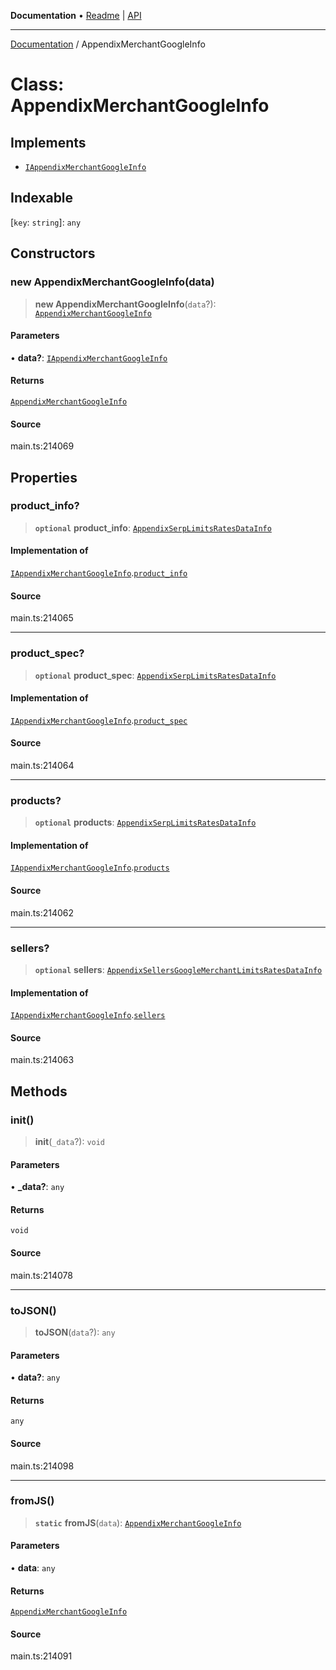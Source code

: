 **Documentation** • [Readme](../README.md) \| [API](../globals.md)

***

[Documentation](../README.md) / AppendixMerchantGoogleInfo

# Class: AppendixMerchantGoogleInfo

## Implements

- [`IAppendixMerchantGoogleInfo`](../interfaces/IAppendixMerchantGoogleInfo.md)

## Indexable

 \[`key`: `string`\]: `any`

## Constructors

### new AppendixMerchantGoogleInfo(data)

> **new AppendixMerchantGoogleInfo**(`data`?): [`AppendixMerchantGoogleInfo`](AppendixMerchantGoogleInfo.md)

#### Parameters

• **data?**: [`IAppendixMerchantGoogleInfo`](../interfaces/IAppendixMerchantGoogleInfo.md)

#### Returns

[`AppendixMerchantGoogleInfo`](AppendixMerchantGoogleInfo.md)

#### Source

main.ts:214069

## Properties

### product\_info?

> **`optional`** **product\_info**: [`AppendixSerpLimitsRatesDataInfo`](AppendixSerpLimitsRatesDataInfo.md)

#### Implementation of

[`IAppendixMerchantGoogleInfo`](../interfaces/IAppendixMerchantGoogleInfo.md).[`product_info`](../interfaces/IAppendixMerchantGoogleInfo.md#product_info)

#### Source

main.ts:214065

***

### product\_spec?

> **`optional`** **product\_spec**: [`AppendixSerpLimitsRatesDataInfo`](AppendixSerpLimitsRatesDataInfo.md)

#### Implementation of

[`IAppendixMerchantGoogleInfo`](../interfaces/IAppendixMerchantGoogleInfo.md).[`product_spec`](../interfaces/IAppendixMerchantGoogleInfo.md#product_spec)

#### Source

main.ts:214064

***

### products?

> **`optional`** **products**: [`AppendixSerpLimitsRatesDataInfo`](AppendixSerpLimitsRatesDataInfo.md)

#### Implementation of

[`IAppendixMerchantGoogleInfo`](../interfaces/IAppendixMerchantGoogleInfo.md).[`products`](../interfaces/IAppendixMerchantGoogleInfo.md#products)

#### Source

main.ts:214062

***

### sellers?

> **`optional`** **sellers**: [`AppendixSellersGoogleMerchantLimitsRatesDataInfo`](AppendixSellersGoogleMerchantLimitsRatesDataInfo.md)

#### Implementation of

[`IAppendixMerchantGoogleInfo`](../interfaces/IAppendixMerchantGoogleInfo.md).[`sellers`](../interfaces/IAppendixMerchantGoogleInfo.md#sellers)

#### Source

main.ts:214063

## Methods

### init()

> **init**(`_data`?): `void`

#### Parameters

• **\_data?**: `any`

#### Returns

`void`

#### Source

main.ts:214078

***

### toJSON()

> **toJSON**(`data`?): `any`

#### Parameters

• **data?**: `any`

#### Returns

`any`

#### Source

main.ts:214098

***

### fromJS()

> **`static`** **fromJS**(`data`): [`AppendixMerchantGoogleInfo`](AppendixMerchantGoogleInfo.md)

#### Parameters

• **data**: `any`

#### Returns

[`AppendixMerchantGoogleInfo`](AppendixMerchantGoogleInfo.md)

#### Source

main.ts:214091
